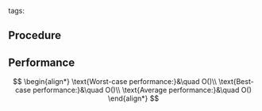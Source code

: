 tags:

## Procedure

## Performance

$$
\begin{align*}
\text{Worst-case performance:}&\quad O()\\
\text{Best-case performance:}&\quad O()\\
\text{Average performance:}&\quad O()
\end{align*}
$$